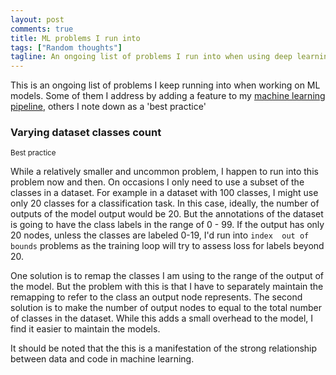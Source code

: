 ```yaml
---
layout: post
comments: true
title: ML problems I run into
tags: ["Random thoughts"]
tagline: An ongoing list of problems I run into when using deep learning
---
```


This is an ongoing list of problems I keep running into when working on ML models. Some of them I address by adding a feature to my [machine learning pipeline](https://github.com/ahmed-shariff/ml-pipeline), others I note down as a 'best practice'

### Varying dataset classes count
<small>Best practice</small>
<p>While a relatively smaller and uncommon problem, I happen to run into this problem now and then. On occasions I only need to use a subset of the classes in a dataset. For example in a dataset with 100 classes, I  might use only 20 classes for a classification task. In this case, ideally, the number of outputs of the model output would be 20. But the annotations of the dataset is going to have the class labels in the range of 0 - 99. If the output has only 20 nodes, unless the classes are labeled 0-19, I'd run into <code>index  out of bounds</code> problems as the training loop will try to assess loss for labels beyond 20. </p>
<p>
One solution is to remap the classes I am using to the range of the output of the model. But the problem with this is that I have to separately maintain the remapping to refer to the class an output node represents. The second solution is to make the number of output nodes to equal to the total number of classes in the dataset. While this adds a small overhead to the model, I find it easier to maintain the models.
</p>
<p> It should be noted that the this is a manifestation of the strong relationship between data and code in machine learning.</p>

